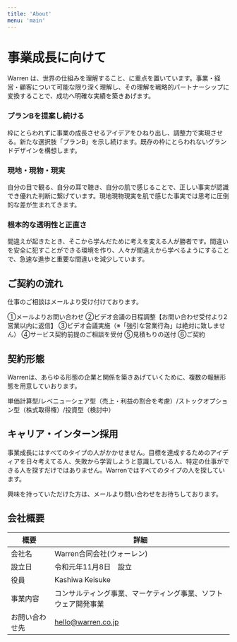 ```yaml
---
title: 'About'
menu: 'main'
---
```


# 事業成長に向けて
Warren は、世界の仕組みを理解すること、に重点を置いています。事業・経営・顧客について可能な限り深く理解し、その理解を戦略的パートナーシップに変換することで、成功へ明確な実績を築きあげます。


### プランBを提案し続ける
枠にとらわれずに事業の成長させるアイデアをひねり出し、調整力で実現させる。新たな選択肢「プランB」を示し続けます。既存の枠にとらわれないグランドデザインを構想します。

### 現地・現物・現実
自分の目で観る、自分の耳で聴き、自分の肌で感じることで、正しい事実が認識でき優れた判断に繋げています。現地現物現実を肌で感じた事実では思考に圧倒的な差が生まれてきます。

### 根本的な透明性と正直さ
間違えが起きたとき、そこから学んだために考えを変える人が勝者です。間違いを安全に犯すことができる環境を作り、人々が間違えから学べるようにすることで、急速な進歩と重要な間違いを減少しています。



## ご契約の流れ
仕事のご相談はメールより受け付けております。

①メールよりお問い合わせ
②ビデオ会議の日程調整【お問い合わせ受付より2営業以内に返信】
③ビデオ会議実施（※「強引な営業行為」は絶対に致しません）
④サービス契約前提のご相談を受付
⑤見積もりの送付
⑥ご契約


## 契約形態
Warrenは、あらゆる形態の企業と関係を築きあげていくために、複数の報酬形態を用意していおります。

単価計算型/レベニューシェア型（売上・利益の割合を考慮）/ストックオプション型（株式取得権）/投資型（検討中）

## キャリア・インターン採用
事業成長にはすべてのタイプの人がかかせません。目標を達成するためのアイディアを日々考えてる人、失敗から学習しようと意識している人、特定の仕事ができる人を探すだけではありません。Warrenではすべてのタイプの人を探しています。

興味を持っていただけた方は、メールより問い合わせをお待ちしております。


## 会社概要
| 概要           | 詳細 |
| ---------     | --------------- |
| 会社名         | Warren合同会社(ウォーレン) |
| 設立日         |  令和元年11月8日　設立 |
| 役員           | Kashiwa Keisuke |
| 事業内容       | コンサルティング事業、マーケティング事業、ソフトウェア開発事業|
| お問い合わせ先  | hello@warren.co.jp  |  
